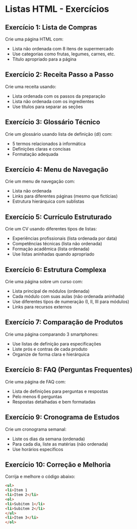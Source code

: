 # Listas HTML - Exercícios

## Exercício 1: Lista de Compras
Crie uma página HTML com:
- Lista não ordenada com 8 itens de supermercado
- Use categorias como frutas, legumes, carnes, etc.
- Título apropriado para a página

## Exercício 2: Receita Passo a Passo
Crie uma receita usando:
- Lista ordenada com os passos da preparação
- Lista não ordenada com os ingredientes
- Use títulos para separar as seções

## Exercício 3: Glossário Técnico
Crie um glossário usando lista de definição (dl) com:
- 5 termos relacionados à informática
- Definições claras e concisas
- Formatação adequada

## Exercício 4: Menu de Navegação
Crie um menu de navegação com:
- Lista não ordenada
- Links para diferentes páginas (mesmo que fictícias)
- Estrutura hierárquica com sublistas

## Exercício 5: Currículo Estruturado
Crie um CV usando diferentes tipos de listas:
- Experiências profissionais (lista ordenada por data)
- Competências técnicas (lista não ordenada)
- Formação acadêmica (lista ordenada)
- Use listas aninhadas quando apropriado

## Exercício 6: Estrutura Complexa
Crie uma página sobre um curso com:
- Lista principal de módulos (ordenada)
- Cada módulo com suas aulas (não ordenada aninhada)
- Use diferentes tipos de numeração (I, II, III para módulos)
- Links para recursos externos

## Exercício 7: Comparação de Produtos
Crie uma página comparando 3 smartphones:
- Use listas de definição para especificações
- Liste prós e contras de cada produto
- Organize de forma clara e hierárquica

## Exercício 8: FAQ (Perguntas Frequentes)
Crie uma página de FAQ com:
- Lista de definições para perguntas e respostas
- Pelo menos 6 perguntas
- Respostas detalhadas e bem formatadas

## Exercício 9: Cronograma de Estudos
Crie um cronograma semanal:
- Liste os dias da semana (ordenada)
- Para cada dia, liste as matérias (não ordenada)
- Use horários específicos

## Exercício 10: Correção e Melhoria
Corrija e melhore o código abaixo:
```html
<ul>
<li>Item 1
<li>Item 2</li>
<ol>
<li>Subitem 1</li>
<li>Subitem 2</li>
</ul>
<li>Item 3</li>
</ol>
```
